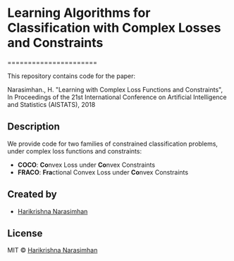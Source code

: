# Learning Algorithms for Classification with Complex Losses and Constraints 
======================

This repository contains code for the paper:

Narasimhan., H. "Learning with Complex Loss Functions and Constraints", In Proceedings of the 21st International Conference on Artificial Intelligence and Statistics (AISTATS), 2018

## Description
We provide code for two families of constrained classification problems, under complex loss functions and constraints:
- **COCO**: **Co**nvex Loss under **Co**nvex Constraints
- **FRACO**:  **Fra**ctional Convex Loss under **Co**nvex Constraints


## Created by

- [Harikrishna Narasimhan](https://sites.google.com/a/g.harvard.edu/harikrishna-narasimhan/home)


## License

MIT © [Harikrishna Narasimhan](https://sites.google.com/a/g.harvard.edu/harikrishna-narasimhan/home)
